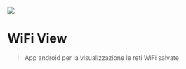 ![](https://s26.postimg.org/4rmj0vbeh/icon.png)

# WiFi View
> App android per la visualizzazione le reti WiFi salvate